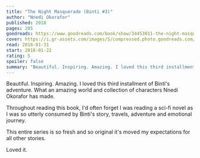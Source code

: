 ```yaml
---
title: "The Night Masquerade (Binti #3)"
author: "Nnedi Okorafor"
published: 2018
pages: 205
goodreads: https://www.goodreads.com/book/show/34453011-the-night-masquerade
cover: https://i.gr-assets.com/images/S/compressed.photo.goodreads.com/books/1497398127l/34453011._SX98_.jpg
read: 2018-01-31
start: 2018-01-22
rating: 5
spoiler: false
summary: "Beautiful. Inspiring. Amazing. I loved this third installment of Binti's adventure. What an amazing world and collection of characters Nnedi Okorafor has made."
---
```


Beautiful. Inspiring. Amazing. I loved this third installment of Binti's adventure. What an amazing world and collection of characters Nnedi Okorafor has made.  
  
Throughout reading this book, I'd often forget I was reading a sci-fi novel as I was so utterly consumed by Binti's story, travels, adventure and emotional journey.  
  
This entire series is so fresh and so original it's moved my expectations for all other stories.  
  
Loved it.
